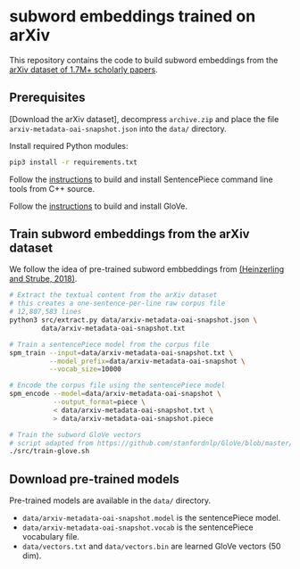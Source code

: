 # subword embeddings trained on arXiv

This repository contains the code to build subword embeddings from the [arXiv dataset of 1.7M+ scholarly papers](https://www.kaggle.com/Cornell-University/arxiv).

## Prerequisites

[Download the arXiv dataset], decompress `archive.zip` and place the file `arxiv-metadata-oai-snapshot.json` into the `data/` directory.

Install required Python modules:
```bash
pip3 install -r requirements.txt
```

Follow the [instructions](https://github.com/google/sentencepiece#build-and-install-sentencepiece-command-line-tools-from-c-source) to build and install SentencePiece command line tools from C++ source.

Follow the [instructions](https://github.com/stanfordnlp/GloVe) to build and install GloVe.

## Train subword embeddings from the arXiv dataset

We follow the idea of pre-trained subword embbeddings from [(Heinzerling and Strube, 2018)](https://www.aclweb.org/anthology/L18-1473.pdf).

```bash
# Extract the textual content from the arXiv dataset
# this creates a one-sentence-per-line raw corpus file
# 12,807,583 lines
python3 src/extract.py data/arxiv-metadata-oai-snapshot.json \
        data/arxiv-metadata-oai-snapshot.txt

# Train a sentencePiece model from the corpus file
spm_train --input=data/arxiv-metadata-oai-snapshot.txt \
          --model_prefix=data/arxiv-metadata-oai-snapshot \
          --vocab_size=10000

# Encode the corpus file using the sentencePiece model
spm_encode --model=data/arxiv-metadata-oai-snapshot \
           --output_format=piece \
           < data/arxiv-metadata-oai-snapshot.txt \
           > data/arxiv-metadata-oai-snapshot.piece

# Train the subword GloVe vectors
# script adapted from https://github.com/stanfordnlp/GloVe/blob/master/demo.sh
./src/train-glove.sh
```

## Download pre-trained models

Pre-trained models are available in the `data/` directory.

- `data/arxiv-metadata-oai-snapshot.model` is the sentencePiece model.
- `data/arxiv-metadata-oai-snapshot.vocab` is the sentencePiece vocabulary file.
- `data/vectors.txt` and `data/vectors.bin` are learned GloVe vectors (50 dim). 
